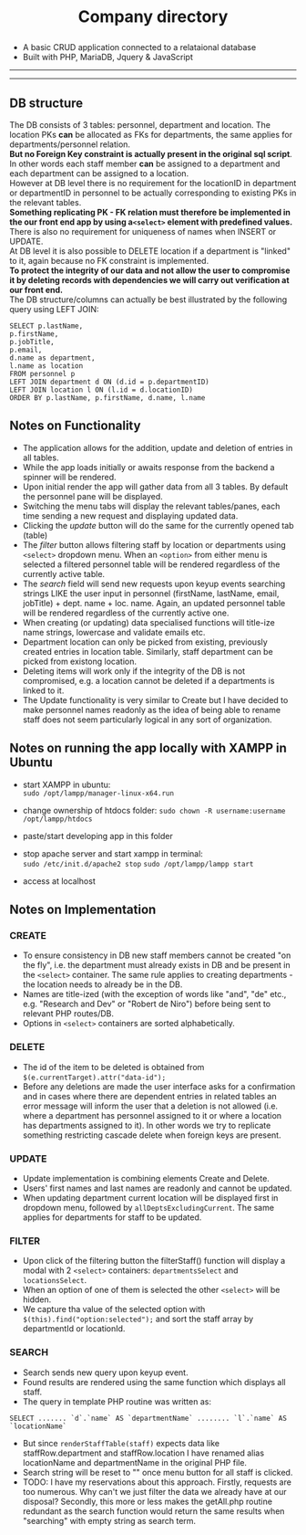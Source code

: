 # <p style="text-align: center;">Company directory</p>
- A basic CRUD application connected to a relataional database 
- Built with  PHP, MariaDB, Jquery & JavaScript 
---   
---   

## DB structure
The DB consists of 3 tables: personnel, department and location. The location PKs **can** be allocated as FKs for departments, the same applies for departments/personnel relation.  
**But no Foreign Key constraint is actually present in the original sql script**.  
In other words each staff member **can** be assigned to a department and each department can be assigned to a location.  
However at DB level there is no requirement for the locationID in department or departmentID in personnel to be actually corresponding to existing PKs in the relevant tables.  
**Something replicating PK - FK relation must therefore be implemented in the our front end app by using a`<select>` element with predefined values.**  
There is also no requirement for uniqueness of names when INSERT or UPDATE.  
At DB level it is also possible to DELETE location if a department is "linked" to it, again because no FK constraint is implemented.  
**To protect the integrity of our data and not allow the user to compromise it by deleting records with dependencies we will carry out verification at our front end.**  
The DB structure/columns can actually be best illustrated by the following query using LEFT JOIN:
```
SELECT p.lastName,
p.firstName,
p.jobTitle,
p.email,
d.name as department,
l.name as location
FROM personnel p
LEFT JOIN department d ON (d.id = p.departmentID)
LEFT JOIN location l ON (l.id = d.locationID)
ORDER BY p.lastName, p.firstName, d.name, l.name
```

## Notes on Functionality
- The application allows for the addition, update and deletion of entries in all tables.
- While the app loads initially or awaits response from the backend a spinner will be rendered.
- Upon initial render the app will gather data from all 3 tables. By default the personnel pane will be displayed. 
- Switching the menu tabs will display the relevant tables/panes, each time sending a new request and displaying updated data.
- Clicking the *update* button will do the same for the currently opened tab (table)
- The *filter* button allows filtering staff by location or departments using `<select>` dropdown menu. When an `<option>` from either menu is selected a filtered personnel table will be rendered regardless of the currently active table.
- The *search* field will send new requests upon keyup events searching strings LIKE the user input in personnel (firstName, lastName, email, jobTitle) + dept. name + loc. name. Again, an updated personnel table will be rendered regardless of the currently active one.
- When creating (or updating) data specialised functions will title-ize name strings, lowercase and validate emails etc. 
- Department location can only be picked from existing, previously created entries in location table. Similarly, staff department can be picked from existong location.
- Deleting items will work only if the integrity of the DB is not compromised, e.g. a location cannot be deleted if a departments is linked to it.
- The Update functionality is very similar to Create but I have decided to make personnel names readonly as the idea of being able to rename staff does not seem particularly logical in any sort of organization.

## Notes on running the app locally with XAMPP in Ubuntu

- start XAMPP in ubuntu:  
```sudo /opt/lampp/manager-linux-x64.run```  

- change ownership of htdocs folder:
```sudo chown -R username:username /opt/lampp/htdocs```

- paste/start developing app in this folder

- stop apache server and start xampp in terminal:  
```sudo /etc/init.d/apache2 stop```
```sudo /opt/lampp/lampp start```

- access at localhost

## Notes on Implementation

### CREATE
- To ensure consistency in DB new staff members cannot be created "on the fly", i.e. the department must already exists in DB and be present in the `<select>` container. The same rule applies to creating departments - the location needs to already be in the DB.  
- Names are title-ized (with the exception of words like "and", "de" etc., e.g. "Research and Dev" or "Robert de Niro") before being sent to relevant PHP routes/DB.  
- Options in `<select>` containers are sorted alphabetically.

### DELETE
- The id of the item to be deleted is obtained from `$(e.currentTarget).attr("data-id");`
- Before any deletions are made the user interface asks for a confirmation and in cases where there are dependent entries in related tables an error message will inform the user that a deletion is not allowed (i.e. where a department has personnel assigned to it or where a location has departments assigned to it). In other words we try to replicate something restricting cascade delete when foreign keys are present.

### UPDATE
- Update implementation is combining elements Create and Delete.
- Users' first names and last names are readonly and cannot be updated.
- When updating department current location will be displayed first in dropdown menu, followed by `allDeptsExcludingCurrent`. The same applies for departments for staff to be updated.

### FILTER
- Upon click of the filtering button the filterStaff() function will display a modal with 2 `<select>` containers: `departmentsSelect` and `locationsSelect`. 
- When an option of one of them is selected the other `<select>` will be hidden.
- We capture tha value of the selected option with `$(this).find("option:selected");` and sort the staff array by departmentId or locationId. 

### SEARCH
- Search sends new query upon keyup event.
- Found results are rendered using the same function which displays all staff.
- The query in template PHP routine was written as: 
```
SELECT ....... `d`.`name` AS `departmentName` ........ `l`.`name` AS `locationName`
```
- But since `renderStaffTable(staff)` expects data like staffRow.department and staffRow.location I have renamed alias locationName and departmentName in the original PHP file.
- Search string will be reset to "" once menu button for all staff is clicked.
- TODO: I have my reservations about this approach. Firstly, requests are too numerous. Why can't we just filter the data we already have at our disposal? Secondly, this more or less makes the getAll.php routine redundant as the search function would return the same results when "searching" with empty string as search term.  
